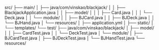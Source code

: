 src/
├── main/
│   ├── java/com/vinskao/blackjack/
│   │   ├── BlackjackApplication.java
│   │   ├── model/
│   │   │   ├── Card.java
│   │   │   └── Deck.java
│   │   └── module/
│   │       ├── BJCard.java
│   │       ├── BJDeck.java
│   │       └── BJHand.java
│   └── resources/
│       ├── application.yml
│       ├── static/
│       └── templates/
└── test/
    ├── java/com/vinskao/blackjack/
    │   ├── model/
    │   │   ├── CardTest.java
    │   │   └── DeckTest.java
    │   └── module/
    │       ├── BJCardTest.java
    │       ├── BJDeckTest.java
    │       └── BJHandTest.java
    └── resources/

